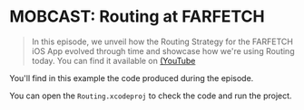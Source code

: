 # MOBCAST: Routing at FARFETCH

> In this episode, we unveil how the Routing Strategy for the FARFETCH iOS App evolved through time and showcase how we're using Routing today. You can find it available on [(YouTube](https://www.youtube.com/watch?v=Y3hQ6Z_wW9k)

You'll find in this example the code produced during the episode.

You can open the `Routing.xcodeproj` to check the code and run the project.
